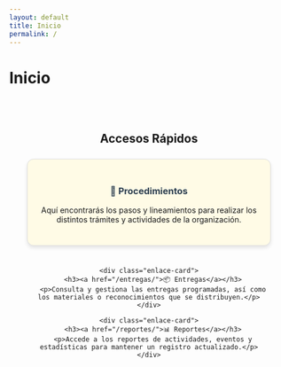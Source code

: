 ```yaml
---
layout: default
title: Inicio
permalink: /
---
```


# Inicio

<section class="seccion-enlaces">
  <h2>Accesos Rápidos</h2>
  <div class="enlaces-grid">
    <div class="enlace-card">
      <h3><a href="/procedimientos/">📘 Procedimientos</a></h3>
      <p>Aquí encontrarás los pasos y lineamientos para realizar los distintos trámites y actividades de la organización.</p>
    </div>

    <div class="enlace-card">
      <h3><a href="/entregas/">📦 Entregas</a></h3>
      <p>Consulta y gestiona las entregas programadas, así como los materiales o reconocimientos que se distribuyen.</p>
    </div>

    <div class="enlace-card">
      <h3><a href="/reportes/">📊 Reportes</a></h3>
      <p>Accede a los reportes de actividades, eventos y estadísticas para mantener un registro actualizado.</p>
    </div>
  </div>
</section>

<style>
.seccion-enlaces {
  padding: 2rem;
  text-align: center;
}

.enlaces-grid {
  display: grid;
  grid-template-columns: repeat(auto-fit, minmax(280px, 1fr));
  gap: 1.5rem;
  margin-top: 1.5rem;
}

.enlace-card {
  background: #fffbe6;
  border: 1px solid #ddd;
  padding: 1.5rem;
  border-radius: 12px;
  box-shadow: 0 4px 6px rgba(0,0,0,0.1);
  transition: transform 0.2s ease, box-shadow 0.2s ease;
}

.enlace-card:hover {
  transform: translateY(-5px);
  box-shadow: 0 6px 12px rgba(0,0,0,0.15);
}

.enlace-card h3 a {
  text-decoration: none;
  color: #2c3e50;
}

.enlace-card h3 a:hover {
  color: #0077cc;
}
</style>